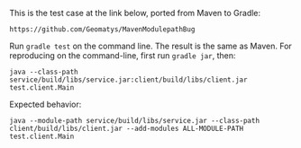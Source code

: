 This is the test case at the link below, ported from Maven to Gradle:

    https://github.com/Geomatys/MavenModulepathBug

Run `gradle test` on the command line. The result is the same as Maven.
For reproducing on the command-line, first run `gradle jar`, then:

```
java --class-path service/build/libs/service.jar:client/build/libs/client.jar test.client.Main
```

Expected behavior:

```
java --module-path service/build/libs/service.jar --class-path client/build/libs/client.jar --add-modules ALL-MODULE-PATH test.client.Main
```
